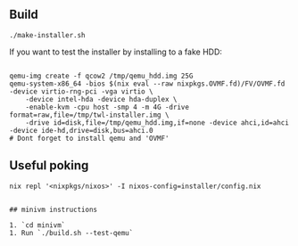 ## Build

`./make-installer.sh`

If you want to test the installer by installing to a fake HDD:

```shell

qemu-img create -f qcow2 /tmp/qemu_hdd.img 25G
qemu-system-x86_64 -bios $(nix eval --raw nixpkgs.OVMF.fd)/FV/OVMF.fd -device virtio-rng-pci -vga virtio \
    -device intel-hda -device hda-duplex \
    -enable-kvm -cpu host -smp 4 -m 4G -drive format=raw,file=/tmp/twl-installer.img \
    -drive id=disk,file=/tmp/qemu_hdd.img,if=none -device ahci,id=ahci -device ide-hd,drive=disk,bus=ahci.0
# Dont forget to install qemu and 'OVMF'

```


## Useful poking

`nix repl '<nixpkgs/nixos>' -I nixos-config=installer/config.nix`


```

## minivm instructions

1. `cd minivm`
1. Run `./build.sh --test-qemu`
